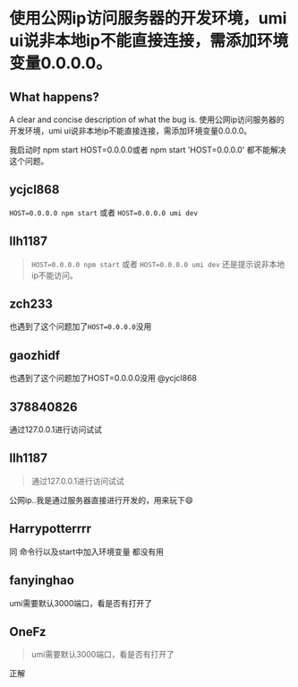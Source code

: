 # 使用公网ip访问服务器的开发环境，umi ui说非本地ip不能直接连接，需添加环境变量0.0.0.0。

## What happens?

A clear and concise description of what the bug is.
使用公网ip访问服务器的开发环境，umi ui说非本地ip不能直接连接，需添加环境变量0.0.0.0。

我启动时 npm start HOST=0.0.0.0或者 npm start 'HOST=0.0.0.0' 都不能解决这个问题。

## ycjcl868

`HOST=0.0.0.0 npm start` 或者 `HOST=0.0.0.0 umi dev`

## llh1187

> `HOST=0.0.0.0 npm start` 或者 `HOST=0.0.0.0 umi dev`
> 还是提示说非本地ip不能访问。

## zch233

也遇到了这个问题加了`HOST=0.0.0.0`没用

## gaozhidf

也遇到了这个问题加了HOST=0.0.0.0没用 @ycjcl868

## 378840826

通过127.0.0.1进行访问试试

## llh1187

> 通过127.0.0.1进行访问试试

公网ip..我是通过服务器直接进行开发的，用来玩下:smile:

## Harrypotterrrr

同 命令行以及start中加入环境变量 都没有用

## fanyinghao

umi需要默认3000端口，看是否有打开了

## OneFz

> umi需要默认3000端口，看是否有打开了

正解
